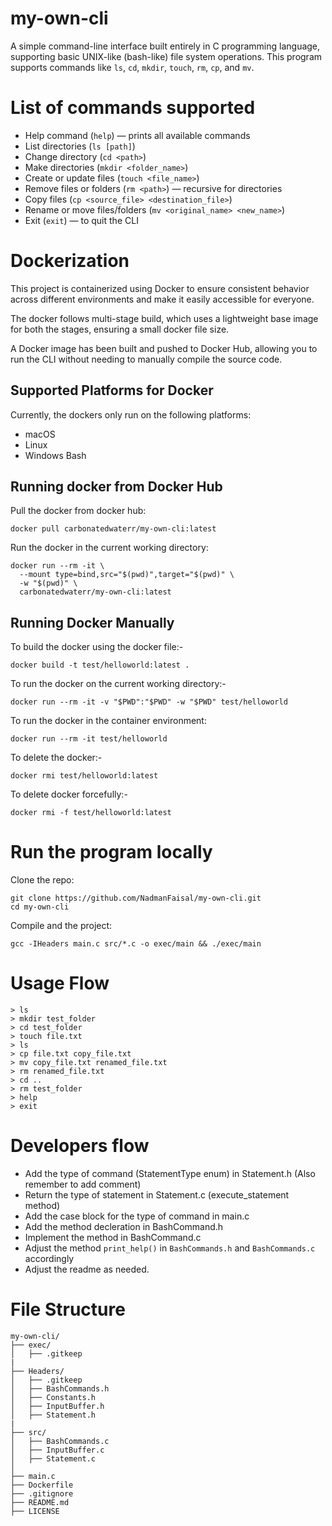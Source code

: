 # my-own-cli

A simple command-line interface built entirely in C programming language, supporting basic UNIX-like (bash-like) file system operations. This program supports commands like `ls`, `cd`, `mkdir`, `touch`, `rm`, `cp`, and `mv`.

# List of commands supported

- Help command (`help`) — prints all available commands
- List directories (`ls [path]`)
- Change directory (`cd <path>`)
- Make directories (`mkdir <folder_name>`)
- Create or update files (`touch <file_name>`)
- Remove files or folders (`rm <path>`) — recursive for directories
- Copy files (`cp <source_file> <destination_file>`)
- Rename or move files/folders (`mv <original_name> <new_name>`)
- Exit (`exit`) — to quit the CLI

# Dockerization

This project is containerized using Docker to ensure consistent behavior across different environments and make it easily accessible for everyone.

The docker follows multi-stage build, which uses a lightweight base image for both the stages, ensuring a small docker file size.

A Docker image has been built and pushed to Docker Hub, allowing you to run the CLI without needing to manually compile the source code.

## Supported Platforms for Docker

Currently, the dockers only run on the following platforms:

- macOS
- Linux
- Windows Bash

## Running docker from Docker Hub

Pull the docker from docker hub:

```
docker pull carbonatedwaterr/my-own-cli:latest
```

Run the docker in the current working directory:

```
docker run --rm -it \
  --mount type=bind,src="$(pwd)",target="$(pwd)" \
  -w "$(pwd)" \
  carbonatedwaterr/my-own-cli:latest
```

## Running Docker Manually

To build the docker using the docker file:-

```
docker build -t test/helloworld:latest .
```

To run the docker on the current working directory:-

```
docker run --rm -it -v "$PWD":"$PWD" -w "$PWD" test/helloworld
```

To run the docker in the container environment:

```
docker run --rm -it test/helloworld
```

To delete the docker:-

```
docker rmi test/helloworld:latest
```

To delete docker forcefully:-

```
docker rmi -f test/helloworld:latest
```

# Run the program locally

Clone the repo:

```
git clone https://github.com/NadmanFaisal/my-own-cli.git
cd my-own-cli
```

Compile and the project:

```
gcc -IHeaders main.c src/*.c -o exec/main && ./exec/main
```

# Usage Flow

```
> ls
> mkdir test_folder
> cd test_folder
> touch file.txt
> ls
> cp file.txt copy_file.txt
> mv copy_file.txt renamed_file.txt
> rm renamed_file.txt
> cd ..
> rm test_folder
> help
> exit
```

# Developers flow

- Add the type of command (StatementType enum) in Statement.h (Also remember to add comment)
- Return the type of statement in Statement.c (execute_statement method)
- Add the case block for the type of command in main.c
- Add the method decleration in BashCommand.h
- Implement the method in BashCommand.c
- Adjust the method `print_help()` in `BashCommands.h` and `BashCommands.c` accordingly
- Adjust the readme as needed.

# File Structure

```
my-own-cli/
├── exec/
│   ├── .gitkeep
|
├── Headers/
│   ├── .gitkeep
│   ├── BashCommands.h
│   ├── Constants.h
│   ├── InputBuffer.h
│   ├── Statement.h
|
├── src/
│   ├── BashCommands.c
│   ├── InputBuffer.c
│   ├── Statement.c
│
├── main.c
├── Dockerfile
├── .gitignore
├── README.md
├── LICENSE
```
